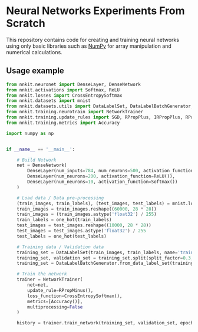 # Neural Networks Experiments From Scratch

This repository contains code for creating and training neural networks using only basic libraries such as [NumPy](https://www.google.com/url?sa=t&rct=j&q=&esrc=s&source=web&cd=&cad=rja&uact=8&ved=2ahUKEwi-u9-1r7T_AhXT8rsIHaNlAdoQFnoECAwQAQ&url=https%3A%2F%2Fnumpy.org%2F&usg=AOvVaw3L2i9HVc9ZeynETpNrPxO-) for array manipulation and numerical calculations.

## Usage example

```python
from nnkit.neuronet import DenseLayer, DenseNetwork
from nnkit.activations import Softmax, ReLU
from nnkit.losses import CrossEntropySoftmax
from nnkit.datasets import mnist
from nnkit.datasets.utils import DataLabelSet, DataLabelBatchGenerator, one_hot
from nnkit.training.neurotrain import NetworkTrainer
from nnkit.training.update_rules import SGD, RPropPlus, IRPropPlus, RPropMinus, IRPropMinus
from nnkit.training.metrics import Accuracy

import numpy as np


if __name__ == '__main__':

    # Build Network
    net = DenseNetwork(
        DenseLayer(num_inputs=784, num_neurons=500, activation_function=ReLU()),
        DenseLayer(num_neurons=200, activation_function=ReLU()),
        DenseLayer(num_neurons=10, activation_function=Softmax())
    )

    # Load data / Data pre-processing
    (train_images, train_labels), (test_images, test_labels) = mnist.load_data()
    train_images = train_images.reshape((60000, 28 * 28))
    train_images = (train_images.astype('float32') / 255)
    train_labels = one_hot(train_labels)
    test_images = test_images.reshape((10000, 28 * 28))
    test_images = test_images.astype('float32') / 255
    test_labels = one_hot(test_labels)

    # Training data / Validation data
    training_set = DataLabelSet(train_images, train_labels, name='training')
    training_set, validation_set = training_set.split(split_factor=0.3, split_set_name='validation')
    training_set = DataLabelBatchGenerator.from_data_label_set(training_set, batch_size=len(training_set))

    # Train the network
    trainer = NetworkTrainer(
        net=net,
        update_rule=RPropMinus(),
        loss_function=CrossEntropySoftmax(),
        metrics=[Accuracy()],
        multiprocessing=False
    )

    history = trainer.train_network(training_set, validation_set, epochs=200)
```
